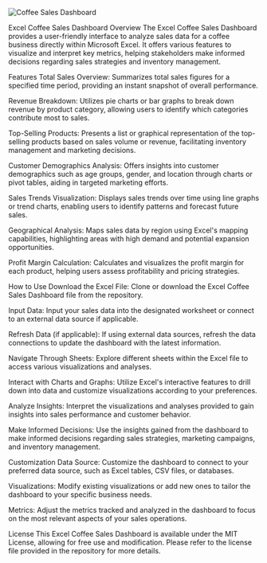 ![Coffee Sales Dashboard]([(https://raw.githubusercontent.com/mubashir6u/Excel_Dashboards/main/Coffee.PNG)])

Excel Coffee Sales Dashboard
Overview
The Excel Coffee Sales Dashboard provides a user-friendly interface to analyze sales data for a coffee business directly within Microsoft Excel. It offers various features to visualize and interpret key metrics, helping stakeholders make informed decisions regarding sales strategies and inventory management.

Features
Total Sales Overview: Summarizes total sales figures for a specified time period, providing an instant snapshot of overall performance.

Revenue Breakdown: Utilizes pie charts or bar graphs to break down revenue by product category, allowing users to identify which categories contribute most to sales.

Top-Selling Products: Presents a list or graphical representation of the top-selling products based on sales volume or revenue, facilitating inventory management and marketing decisions.

Customer Demographics Analysis: Offers insights into customer demographics such as age groups, gender, and location through charts or pivot tables, aiding in targeted marketing efforts.

Sales Trends Visualization: Displays sales trends over time using line graphs or trend charts, enabling users to identify patterns and forecast future sales.

Geographical Analysis: Maps sales data by region using Excel's mapping capabilities, highlighting areas with high demand and potential expansion opportunities.

Profit Margin Calculation: Calculates and visualizes the profit margin for each product, helping users assess profitability and pricing strategies.

How to Use
Download the Excel File: Clone or download the Excel Coffee Sales Dashboard file from the repository.

Input Data: Input your sales data into the designated worksheet or connect to an external data source if applicable.

Refresh Data (if applicable): If using external data sources, refresh the data connections to update the dashboard with the latest information.

Navigate Through Sheets: Explore different sheets within the Excel file to access various visualizations and analyses.

Interact with Charts and Graphs: Utilize Excel's interactive features to drill down into data and customize visualizations according to your preferences.

Analyze Insights: Interpret the visualizations and analyses provided to gain insights into sales performance and customer behavior.

Make Informed Decisions: Use the insights gained from the dashboard to make informed decisions regarding sales strategies, marketing campaigns, and inventory management.

Customization
Data Source: Customize the dashboard to connect to your preferred data source, such as Excel tables, CSV files, or databases.

Visualizations: Modify existing visualizations or add new ones to tailor the dashboard to your specific business needs.

Metrics: Adjust the metrics tracked and analyzed in the dashboard to focus on the most relevant aspects of your sales operations.

License
This Excel Coffee Sales Dashboard is available under the MIT License, allowing for free use and modification. Please refer to the license file provided in the repository for more details.
